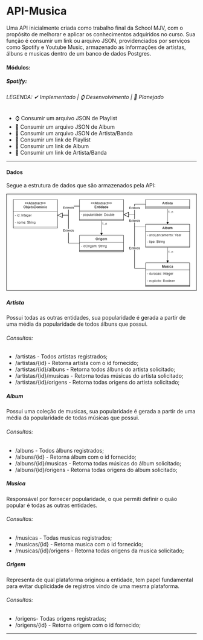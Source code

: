 
# API-Musica

Uma API inicialmente criada como trabalho final da School MJV, com o propósito de melhorar e aplicar os conhecimentos adquiridos no curso. Sua função é consumir um link ou arquivo JSON, providenciados por serviços como Spotify e Youtube Music, armazenado as informações de artistas, álbuns e musicas dentro de um banco de dados Postgres.

#### Módulos:

##### Spotify:

###### LEGENDA: ✔ Implementado | ⌚ Desenvolvimento | 📅 Planejado

- ⌚ Consumir um arquivo JSON de Playlist
- 📅 Consumir um arquivo JSON de Album
- 📅 Consumir um arquivo JSON de Artista/Banda
- 📅 Consumir um link de Playlist
- 📅 Consumir um link de Album
- 📅 Consumir um link de Artista/Banda

---

#### Dados

Segue a estrutura de dados que são armazenados pela API:

![imagem de uma diagrama UML, contendo as entidades que terão uma breve explicação abaixo.](diagram/diagram.png)

##### Artista

Possui todas as outras entidades, sua popularidade é gerada a partir de uma média da popularidade de todos álbuns que possui.

###### Consultas:

- /artistas - Todos artistas registrados;
- /artistas/{id} - Retorna artista com o id fornecido;
- /artistas/{id}/albuns - Retorna todos álbuns do artista solicitado;
- /artistas/{id}/musicas - Retorna todas músicas do artista solicitado;
- /artistas/{id}/origens - Retorna todas origens do artista solicitado;

##### Album

Possui uma coleção de musicas, sua popularidade é gerada a partir de uma média da popularidade de todas músicas que possui.

###### Consultas:

- /albuns - Todos álbuns registrados;
- /albuns/{id} - Retorna álbum com o id fornecido;
- /albuns/{id}/musicas - Retorna todas músicas do álbum solicitado;
- /albuns/{id}/origens - Retorna todas origens do álbum solicitado;

##### Musica

Responsável por fornecer popularidade, o que permiti definir o quão popular é todas as outras entidades.

###### Consultas:

- /musicas - Todas musicas registrados;
- /musicas/{id} - Retorna musica com o id fornecido;
- /musicas/{id}/origens - Retorna todas origens da musica solicitado;

##### Origem

Representa de qual plataforma originou a entidade, tem papel fundamental para evitar duplicidade de registros vindo de uma mesma plataforma.

###### Consultas:

- /origens- Todas origens registradas;
- /origens/{id} - Retorna origem com o id fornecido;

---